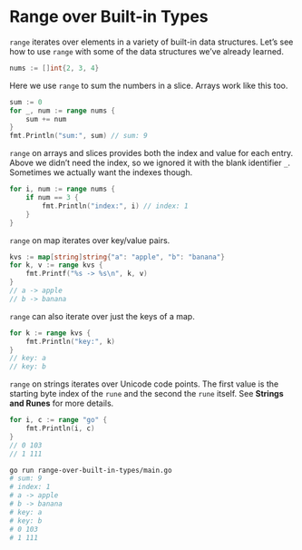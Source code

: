 # Range over Built-in Types

`range` iterates over elements in a variety of built-in data structures. Let’s see how to use `range` with some of the data structures we’ve already learned.

```go
nums := []int{2, 3, 4}
```

Here we use `range` to sum the numbers in a slice. Arrays work like this too.

```go
sum := 0
for _, num := range nums {
    sum += num
}
fmt.Println("sum:", sum) // sum: 9
```

`range` on arrays and slices provides both the index and value for each entry. Above we didn’t need the index, so we ignored it with the blank identifier `_`. Sometimes we actually want the indexes though.

```go
for i, num := range nums {
    if num == 3 {
        fmt.Println("index:", i) // index: 1
    }
}
```

`range` on map iterates over key/value pairs.

```go
kvs := map[string]string{"a": "apple", "b": "banana"}
for k, v := range kvs {
    fmt.Printf("%s -> %s\n", k, v)
}
// a -> apple
// b -> banana
```

`range` can also iterate over just the keys of a map.

```go
for k := range kvs {
    fmt.Println("key:", k)
}
// key: a
// key: b
```

`range` on strings iterates over Unicode code points. The first value is the starting byte index of the `rune` and the second the `rune` itself. See **Strings and Runes** for more details.

```go
for i, c := range "go" {
    fmt.Println(i, c)
}
// 0 103
// 1 111
```

```sh
go run range-over-built-in-types/main.go
# sum: 9
# index: 1
# a -> apple
# b -> banana
# key: a
# key: b
# 0 103
# 1 111
```
